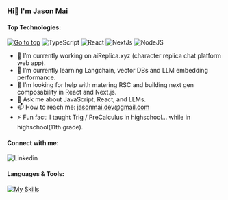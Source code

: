 <a id="top"></a>
### Hi👋 I'm Jason Mai

#### Top Technologies:

[![Go to top](https://img.shields.io/badge/JavaScript-F7DF1E?style=for-the-badge&logo=JavaScript&logoColor=242526)](#)
![TypeScript](https://img.shields.io/badge/TypeScript-007ACC?style=for-the-badge&logo=typescript&logoColor=white)
![React](https://img.shields.io/badge/React-20232A?style=for-the-badge&logo=react&logoColor=61DAFB)
![NextJs](https://img.shields.io/badge/Next.js-000?logo=nextdotjs&logoColor=fff&style=for-the-badge)
![NodeJS](https://img.shields.io/badge/Node.js-43853D?style=for-the-badge&logo=node.js&logoColor=white)


- 🔭 I’m currently working on aiReplica.xyz (character replica chat platform web app).
- 🌱 I’m currently learning Langchain, vector DBs and LLM embedding performance.
- 🤔 I’m looking for help with matering RSC and building next gen composability in React and Next.js.
- 💬 Ask me about JavaScript, React, and LLMs.
- 📫 How to reach me: jasonmai.dev@gmail.com
- ⚡ Fun fact: I taught Trig / PreCalculus in highschool... while in highschool(11th grade).

#### Connect with me:

![Linkedin](https://img.shields.io/badge/LinkedIn-0077B5?style=for-the-badge&logo=linkedin&logoColor=white)


#### Languages & Tools:

[![My Skills](https://skillicons.dev/icons?i=js,ts,react,redux,nextjs,nodejs,express,prisma,materialui,tailwind,bootstrap,mongodb,mysql,aws,vite,styledcomponents,jest,html,css,sass,figma,vscode,git,postman,vercel,netlify,docker)](https://skillicons.dev)
